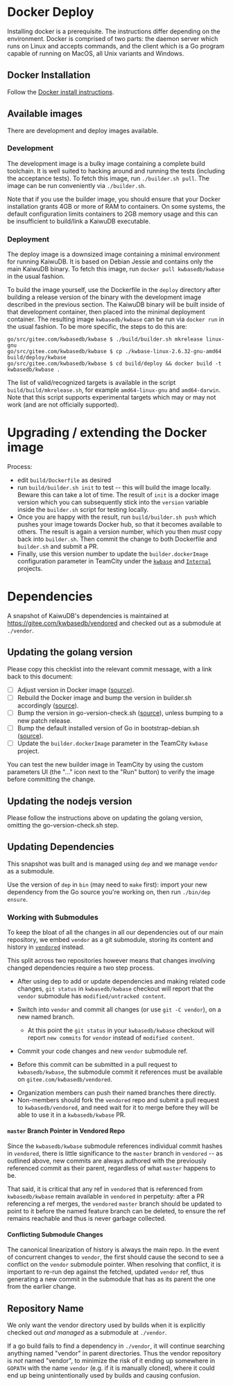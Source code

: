 # Docker Deploy

Installing docker is a prerequisite. The instructions differ depending on the
environment. Docker is comprised of two parts: the daemon server which runs on
Linux and accepts commands, and the client which is a Go program capable of
running on MacOS, all Unix variants and Windows.

## Docker Installation

Follow the [Docker install
instructions](https://docs.docker.com/engine/installation/).

## Available images

There are development and deploy images available.

### Development

The development image is a bulky image containing a complete build toolchain.
It is well suited to hacking around and running the tests (including the
acceptance tests). To fetch this image, run `./builder.sh pull`. The image can
be run conveniently via `./builder.sh`.

Note that if you use the builder image, you should ensure that your
Docker installation grants 4GB or more of RAM to containers. On some
systems, the default configuration limits containers to 2GB memory
usage and this can be insufficient to build/link a KaiwuDB
executable.

### Deployment

The deploy image is a downsized image containing a minimal environment for
running KaiwuDB. It is based on Debian Jessie and contains only the main
KaiwuDB binary. To fetch this image, run `docker pull kwbasedb/kwbase` in the usual fashion.

To build the image yourself, use the Dockerfile in the `deploy` directory after
building a release version of the binary with the development image described in
the previous section. The KaiwuDB binary will be built inside of that
development container, then placed into the minimal deployment container. The
resulting image `kwbasedb/kwbase` can be run via `docker run` in the
usual fashion. To be more specific, the steps to do this are:

```
go/src/gitee.com/kwbasedb/kwbase $ ./build/builder.sh mkrelease linux-gnu
go/src/gitee.com/kwbasedb/kwbase $ cp ./kwbase-linux-2.6.32-gnu-amd64 build/deploy/kwbase
go/src/gitee.com/kwbasedb/kwbase $ cd build/deploy && docker build -t kwbasedb/kwbase .
```

The list of valid/recognized targets is available in the script
`build/build/mkrelease.sh`, for example `amd64-linux-gnu` and
`amd64-darwin`. Note that this script supports experimental targets
which may or may not work (and are not officially supported).

# Upgrading / extending the Docker image

Process:

- edit `build/Dockerfile` as desired
- run `build/builder.sh init` to test -- this will build the image locally. Beware this can take a lot of time. The result of `init` is a docker image version which you can subsequently stick into the `version` variable inside the `builder.sh` script for testing locally.
- Once you are happy with the result, run `build/builder.sh push` which pushes your image towards Docker hub, so that it becomes available to others. The result is again a version number, which you then *must* copy back into `builder.sh`. Then commit the change to both Dockerfile and `builder.sh` and submit a PR.
- Finally, use this version number to update the `builder.dockerImage` configuration parameter in TeamCity under the [`kwbase`](https://teamcity.kwbasedb.com/admin/editProject.html?projectId=kwbase&tab=projectParams) and [`Internal`](https://teamcity.kwbasedb.com/admin/editProject.html?projectId=Internal&tab=projectParams) projects.

# Dependencies

A snapshot of KaiwuDB's dependencies is maintained at
https://gitee.com/kwbasedb/vendored and checked out as a submodule at
`./vendor`.

## Updating the golang version

Please copy this checklist into the relevant commit message, with a link
back to this document:

* [ ] Adjust version in Docker image ([source](./builder/Dockerfile#L199-L200)).
* [ ] Rebuild the Docker image and bump the version in builder.sh accordingly ([source](./builder.sh#L6)).
* [ ] Bump the version in go-version-check.sh ([source](./go-version-check.sh)), unless bumping to a new patch release.
* [ ] Bump the default installed version of Go in bootstrap-debian.sh ([source](./bootstrap/bootstrap-debian.sh#L40-42)).
* [ ] Update the `builder.dockerImage` parameter in the TeamCity `kwbase` project.

You can test the new builder image in TeamCity by using the custom parameters
UI (the "..." icon next to the "Run" button) to verify the image before
committing the change.

## Updating the nodejs version

Please follow the instructions above on updating the golang version, omitting the go-version-check.sh step.

## Updating Dependencies

This snapshot was built and is managed using `dep` and we manage `vendor` as a
submodule.

Use the version of `dep` in `bin` (may need to `make` first): import your new
dependency from the Go source you're working on, then run `./bin/dep ensure`.

### Working with Submodules

To keep the bloat of all the changes in all our dependencies out of our main
repository, we embed `vendor` as a git submodule, storing its content and
history in [`vendored`](https://gitee.com/kwbasedb/vendored) instead.

This split across two repositories however means that changes involving
changed dependencies require a two step process.

- After using dep to add or update dependencies and making related code
  changes, `git status` in `kwbasedb/kwbase` checkout will report that the
  `vendor` submodule has `modified/untracked content`.
- Switch into `vendor` and commit all changes (or use `git -C vendor`), on a
  new named branch.
  
  + At this point the `git status` in your `kwbasedb/kwbase` checkout
    will report `new commits` for `vendor` instead of `modified content`.
- Commit your code changes and new `vendor` submodule ref.
- Before this commit can be submitted in a pull request to
  `kwbasedb/kwbase`, the submodule commit it references must be available
  on `gitee.com/kwbasedb/vendored`.

* Organization members can push their named branches there directly.
* Non-members should fork the `vendored` repo and submit a pull request to
  `kwbasedb/vendored`, and need wait for it to merge before they will be able
  to use it in a `kwbasedb/kwbase` PR.

#### `master` Branch Pointer in Vendored Repo

Since the `kwbasedb/kwbase` submodule references individual commit
hashes in `vendored`, there is little significance to the `master` branch in
`vendored` -- as outlined above, new commits are always authored with the
previously referenced commit as their parent, regardless of what `master`
happens to be.

That said, it is critical that any ref in `vendored` that is referenced from
`kwbasedb/kwbase` remain available in `vendored` in perpetuity: after a
PR referencing a ref merges, the `vendored` `master` branch should be updated
to point to it before the named feature branch can be deleted, to ensure the
ref remains reachable and thus is never garbage collected.

#### Conflicting Submodule Changes

The canonical linearization of history is always the main repo. In the event
of concurrent changes to `vendor`, the first should cause the second to see a
conflict on the `vendor` submodule pointer. When resolving that conflict, it
is important to re-run dep against the fetched, updated `vendor` ref, thus
generating a new commit in the submodule that has as its parent the one from
the earlier change.

## Repository Name

We only want the vendor directory used by builds when it is explicitly checked
out *and managed* as a submodule at `./vendor`.

If a go build fails to find a dependency in `./vendor`, it will continue
searching anything named "vendor" in parent directories. Thus the vendor
repository is _not_ named "vendor", to minimize the risk of it ending up
somewhere in `GOPATH` with the name `vendor` (e.g. if it is manually cloned),
where it could end up being unintentionally used by builds and causing
confusion.


